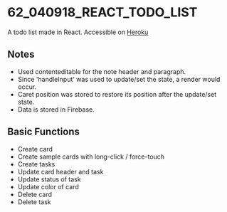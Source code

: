 # 62_040918_REACT_TODO_LIST
A todo list made in React.
Accessible on [Heroku](https://react-todo-note-p.herokuapp.com/)

## Notes
- Used contenteditable for the note header and paragraph.
- Since 'handleInput' was used to update/set the state, a render would occur.
- Caret position was stored to restore its position after the update/set state.
- Data is stored in Firebase.

## Basic Functions 
- Create card
- Create sample cards with long-click / force-touch
- Create tasks
- Update card header and task
- Update status of task
- Update color of card
- Delete card
- Delete task
